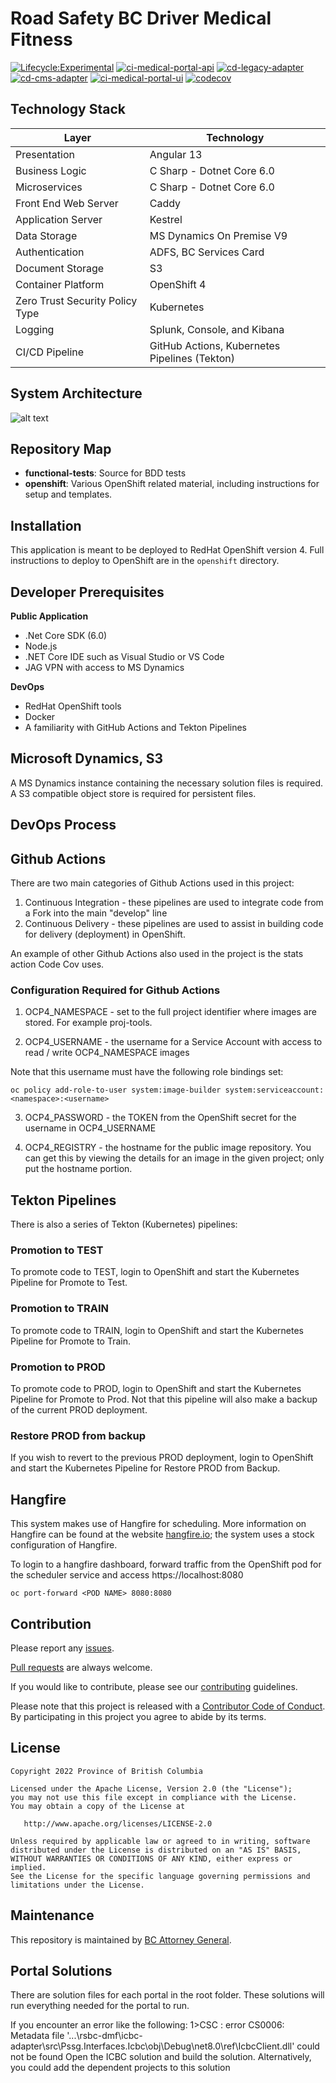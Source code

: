 Road Safety BC Driver Medical Fitness
======================
[![Lifecycle:Experimental](https://img.shields.io/badge/Lifecycle-Experimental-339999)](<Redirect-URL>)
[![ci-medical-portal-api](https://github.com/bcgov/rsbc-dmf/actions/workflows/ci-medical-portal-api.yml/badge.svg)](https://github.com/bcgov/rsbc-dmf/actions/workflows/ci-medical-portal-api.yml)
[![cd-legacy-adapter](https://github.com/bcgov/rsbc-dmf/actions/workflows/cd-legacy-adapter.yml/badge.svg)](https://github.com/bcgov/rsbc-dmf/actions/workflows/cd-legacy-adapter.yml)
[![cd-cms-adapter](https://github.com/bcgov/rsbc-dmf/actions/workflows/cd-cms-adapter.yml/badge.svg)](https://github.com/bcgov/rsbc-dmf/actions/workflows/cd-cms-adapter.yml)
[![ci-medical-portal-ui](https://github.com/bcgov/rsbc-dmf/actions/workflows/ci-medical-portal-ui.yml/badge.svg)](https://github.com/bcgov/rsbc-dmf/actions/workflows/ci-medical-portal-ui.yml)
[![codecov](https://codecov.io/gh/bcgov/rsbc-dmf/branch/main/graph/badge.svg?token=d5woacAxGD)](https://codecov.io/gh/bcgov/rsbc-dmf)

Technology Stack
-----------------

| Layer   | Technology | 
| ------- | ------------ |
| Presentation | Angular 13 |
| Business Logic | C Sharp - Dotnet Core 6.0 |
| Microservices | C Sharp - Dotnet Core 6.0 |
| Front End Web Server | Caddy |
| Application Server | Kestrel |
| Data Storage | MS Dynamics On Premise V9 |
| Authentication | ADFS, BC Services Card |
| Document Storage    | S3 |
| Container Platform | OpenShift 4 |
| Zero Trust Security Policy Type | Kubernetes |
| Logging | Splunk, Console, and Kibana |
| CI/CD Pipeline | GitHub Actions, Kubernetes Pipelines (Tekton) |

System Architecture
--------------
![alt text](openshift/Medical-Portal-Architecture.png)

Repository Map
--------------

- **functional-tests**: Source for BDD tests
- **openshift**: Various OpenShift related material, including instructions for setup and templates.

Installation
------------
This application is meant to be deployed to RedHat OpenShift version 4. Full instructions to deploy to OpenShift are in the `openshift` directory.

Developer Prerequisites
-----------------------

**Public Application**
- .Net Core SDK (6.0)
- Node.js 
- .NET Core IDE such as Visual Studio or VS Code
- JAG VPN with access to MS Dynamics

**DevOps**
- RedHat OpenShift tools
- Docker
- A familiarity with GitHub Actions and Tekton Pipelines



Microsoft Dynamics, S3
---------------------------
A MS Dynamics instance containing the necessary solution files is required.  A S3 compatible object store is required for persistent files.


DevOps Process
-------------

## Github Actions

There are two main categories of Github Actions used in this project:

1. Continuous Integration - these pipelines are used to integrate code from a Fork into the main "develop" line
2. Continuous Delivery - these pipelines are used to assist in building code for delivery (deployment) in OpenShift.

An example of other Github Actions also used in the project is the stats action Code Cov uses.

### Configuration Required for Github Actions

1. OCP4_NAMESPACE - set to the full project identifier where images are stored.  For example proj-tools.

2. OCP4_USERNAME - the username for a Service Account with access to read / write OCP4_NAMESPACE images

Note that this username must have the following role bindings set:

`oc policy add-role-to-user system:image-builder system:serviceaccount:<namespace>:<username>`

3. OCP4_PASSWORD - the TOKEN from the OpenShift secret for the username in OCP4_USERNAME

4. OCP4_REGISTRY - the hostname for the public image repository.  You can get this by viewing the details for an image in the given project; only put the hostname portion.

## Tekton Pipelines

There is also a series of Tekton (Kubernetes) pipelines:

### Promotion to TEST
To promote code to TEST, login to OpenShift and start the Kubernetes Pipeline for Promote to Test.

### Promotion to TRAIN
To promote code to TRAIN, login to OpenShift and start the Kubernetes Pipeline for Promote to Train.

### Promotion to PROD
To promote code to PROD, login to OpenShift and start the Kubernetes Pipeline for Promote to Prod. Not that this pipeline will also make a backup of the current PROD deployment.

### Restore PROD from backup
If you wish to revert to the previous PROD deployment, login to OpenShift and start the Kubernetes Pipeline for Restore PROD from Backup.


## Hangfire
This system makes use of Hangfire for scheduling.  More information on Hangfire can be found at the website [hangfire.io](https://hangfire.io); the system uses a stock configuration of Hangfire.

To login to a hangfire dashboard, forward traffic from the OpenShift pod for the scheduler service and access https://localhost:8080

`oc port-forward <POD NAME> 8080:8080`

Contribution
------------

Please report any [issues](https://github.com/bcgov/https://github.com/bcgov/rsbc-dmf/issues).

[Pull requests](https://github.com/bcgov/rsbc-dmf/pulls) are always welcome.

If you would like to contribute, please see our [contributing](CONTRIBUTING.md) guidelines.

Please note that this project is released with a [Contributor Code of Conduct](CODE_OF_CONDUCT.md). By participating in this project you agree to abide by its terms.

License
-------

    Copyright 2022 Province of British Columbia

    Licensed under the Apache License, Version 2.0 (the "License");
    you may not use this file except in compliance with the License.
    You may obtain a copy of the License at 

       http://www.apache.org/licenses/LICENSE-2.0

    Unless required by applicable law or agreed to in writing, software
    distributed under the License is distributed on an "AS IS" BASIS,
    WITHOUT WARRANTIES OR CONDITIONS OF ANY KIND, either express or implied.
    See the License for the specific language governing permissions and
    limitations under the License.

Maintenance
-----------

This repository is maintained by [BC Attorney General]( https://www2.gov.bc.ca/gov/content/governments/organizational-structure/ministries-organizations/ministries/justice-attorney-general ).

Portal Solutions
----------------

There are solution files for each portal in the root folder. These solutions will run everything needed for the portal to run.

If you encounter an error like the following:
1>CSC : error CS0006: Metadata file '...\rsbc-dmf\icbc-adapter\src\Pssg.Interfaces.Icbc\obj\Debug\net8.0\ref\IcbcClient.dll' could not be found
Open the ICBC solution and build the solution. Alternatively, you could add the dependent projects to this solution
